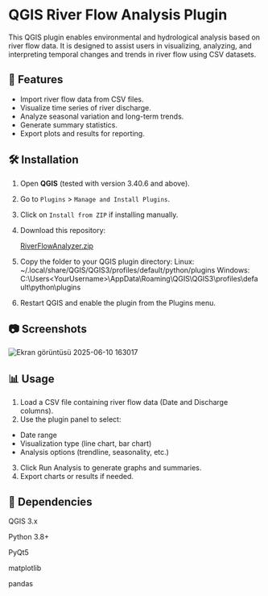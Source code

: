# QGIS River Flow Analysis Plugin

This QGIS plugin enables environmental and hydrological analysis based on river flow data. It is designed to assist users in visualizing, analyzing, and interpreting temporal changes and trends in river flow using CSV datasets.

## 🌊 Features

- Import river flow data from CSV files.
- Visualize time series of river discharge.
- Analyze seasonal variation and long-term trends.
- Generate summary statistics.
- Export plots and results for reporting.

## 🛠️ Installation

1. Open **QGIS** (tested with version 3.40.6 and above).
2. Go to `Plugins` > `Manage and Install Plugins`.
3. Click on `Install from ZIP` if installing manually.
4. Download this repository:
   
   [RiverFlowAnalyzer.zip](https://github.com/engingul/Qgis-river-flow-analysis/blob/main/RiverFlowAnalyzer.zip)
   
5. Copy the folder to your QGIS plugin directory:
Linux: ~/.local/share/QGIS/QGIS3/profiles/default/python/plugins
Windows: C:\Users\<YourUsername>\AppData\Roaming\QGIS\QGIS3\profiles\default\python\plugins
6. Restart QGIS and enable the plugin from the Plugins menu.

## 📷 Screenshots

![Ekran görüntüsü 2025-06-10 163017](https://github.com/user-attachments/assets/6776c8a4-0857-417e-a50a-fb3295ccd205)

## 📊 Usage
1. Load a CSV file containing river flow data (Date and Discharge columns).
2. Use the plugin panel to select:
- Date range
- Visualization type (line chart, bar chart)
- Analysis options (trendline, seasonality, etc.)
3. Click Run Analysis to generate graphs and summaries.
4. Export charts or results if needed.

## 🧪 Dependencies
QGIS 3.x

Python 3.8+

PyQt5

matplotlib

pandas
